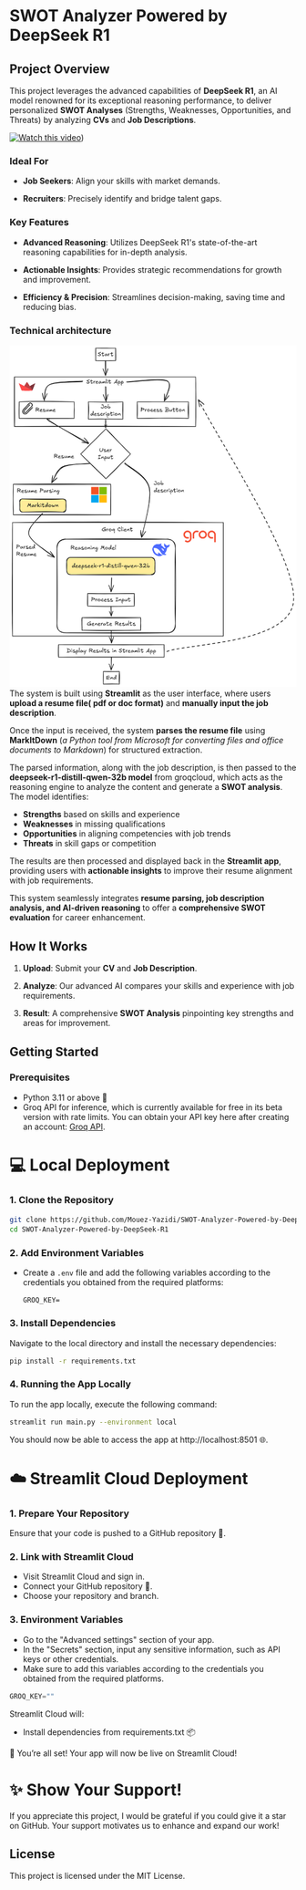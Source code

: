 SWOT Analyzer Powered by DeepSeek R1
================================================================

Project Overview
----------------

This project leverages the advanced capabilities of **DeepSeek R1**, an AI model renowned for its exceptional reasoning performance, to deliver personalized **SWOT Analyses** (Strengths, Weaknesses, Opportunities, and Threats) by analyzing **CVs** and **Job Descriptions**.

[![Watch this video](https://img.youtube.com/vi/BaPc4MEcF3M/0.jpg)](https://www.youtube.com/watch?v=BaPc4MEcF3M))
### Ideal For

*   **Job Seekers**: Align your skills with market demands.
    
*   **Recruiters**: Precisely identify and bridge talent gaps.
    

### Key Features

*   **Advanced Reasoning**: Utilizes DeepSeek R1's state-of-the-art reasoning capabilities for in-depth analysis.
    
*   **Actionable Insights**: Provides strategic recommendations for growth and improvement.
    
*   **Efficiency & Precision**: Streamlines decision-making, saving time and reducing bias.

### Technical architecture
![Example Image](techical_architecture.png)
The system is built using **Streamlit** as the user interface, where users **upload a resume file( pdf or doc format)** and **manually input the job description**.  

Once the input is received, the system **parses the resume file** using **MarkItDown** (*a Python tool from Microsoft for converting files and office documents to Markdown*) for structured extraction.  

The parsed information, along with the job description, is then passed to the **deepseek-r1-distill-qwen-32b model** from groqcloud, which acts as the reasoning engine to analyze the content and generate a **SWOT analysis**. The model identifies:  

- **Strengths** based on skills and experience  
- **Weaknesses** in missing qualifications  
- **Opportunities** in aligning competencies with job trends  
- **Threats** in skill gaps or competition  

The results are then processed and displayed back in the **Streamlit app**, providing users with **actionable insights** to improve their resume alignment with job requirements.  

This system seamlessly integrates **resume parsing, job description analysis, and AI-driven reasoning** to offer a **comprehensive SWOT evaluation** for career enhancement.

How It Works
------------

1.  **Upload**: Submit your **CV** and **Job Description**.
    
2.  **Analyze**: Our advanced AI compares your skills and experience with job requirements.
    
3.  **Result**: A comprehensive **SWOT Analysis** pinpointing key strengths and areas for improvement.
    

Getting Started
---------------

### Prerequisites

*   Python 3.11 or above 🐍
*   Groq API for inference, which is currently available for free in its beta version with rate limits. You can obtain your API key here after creating an account: [Groq API](https://console.groq.com/keys).
    

# 💻 Local Deployment
### 1. Clone the Repository
```bash
git clone https://github.com/Mouez-Yazidi/SWOT-Analyzer-Powered-by-DeepSeek-R1.git
cd SWOT-Analyzer-Powered-by-DeepSeek-R1
```
### 2. Add Environment Variables

* Create a `.env` file and add the following variables according to the credentials you obtained from the required platforms:

    ```plaintext
    GROQ_KEY=
    ```
    
### 3. Install Dependencies
Navigate to the local directory and install the necessary dependencies:
```bash
pip install -r requirements.txt
```

### 4. Running the App Locally
To run the app locally, execute the following command:

```bash
streamlit run main.py --environment local
```
You should now be able to access the app at http://localhost:8501 🌐.

# ☁️ Streamlit Cloud Deployment
### 1. Prepare Your Repository
Ensure that your code is pushed to a GitHub repository 📂.

### 2. Link with Streamlit Cloud
* Visit Streamlit Cloud and sign in.
* Connect your GitHub repository 🔗.
* Choose your repository and branch.

### 3. Environment Variables
* Go to the "Advanced settings" section of your app.
* In the "Secrets" section, input any sensitive information, such as API keys or other credentials.
* Make sure to add this variables according to the credentials you obtained from the required platforms.
```csharp
GROQ_KEY=""
```
Streamlit Cloud will:
* Install dependencies from requirements.txt 📦

🎉 You’re all set! Your app will now be live on Streamlit Cloud!

# ✨ Show Your Support!
If you appreciate this project, I would be grateful if you could give it a star on GitHub. Your support motivates us to enhance and expand our work!

License
-------

This project is licensed under the MIT License.
